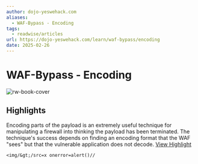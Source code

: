 ```yaml
---
author: dojo-yeswehack.com
aliases:
  - WAF-Bypass - Encoding
tags:
  - readwise/articles
url: https://dojo-yeswehack.com/learn/waf-bypass/encoding
date: 2025-02-26
---
```

# WAF-Bypass - Encoding

![rw-book-cover](https://dojo-yeswehack.com/dojo-card.png)

## Highlights


Encoding parts of the payload is an extremely useful technique for manipulating a firewall into thinking the payload has been terminated. The technique's success depends on finding an encoding format that the WAF "sees" but that the vulnerable application does not decode.
[View Highlight](https://read.readwise.io/read/01jn1es29mwx5v8v3pkezjbpry)

`<img/&gt;/src=x onerror=alert()//`

